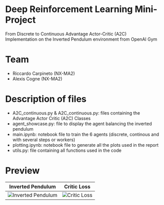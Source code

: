 # Deep Reinforcement Learning Mini-Project
From Discrete to Continuous Advantage Actor-Critic (A2C) \
Implementation on the Inverted Pendulum environment from OpenAI Gym

# Team
- Riccardo Carpineto (NX-MA2)
- Alexis Cogne (NX-MA2)

# Description of files
- A2C_continuous.py & A2C_continuous.py: files containing the Advantage Actor Critic (A2C) Classes
- agent_showcase.py: file to display the agent balancing the inverted pendulum
- main.ipynb: notebook file to train the 6 agents (discrete, continous and with several steps or workers)
- plotting.ipynb: notebook file to generate all the plots used in the report
- utils.py: file containing all functions used in the code
  
# Preview
| Inverted Pendulum | Critic Loss |
|----------------|-------------------------------------|
| ![Inverted Pendulum](https://github.com/user-attachments/assets/6f63d8aa-1bc1-4ed7-a1f4-f943091a5c85) | ![Critic Loss](https://github.com/user-attachments/assets/393e5a05-322e-438f-a9da-5e5dbf1e525f) |

